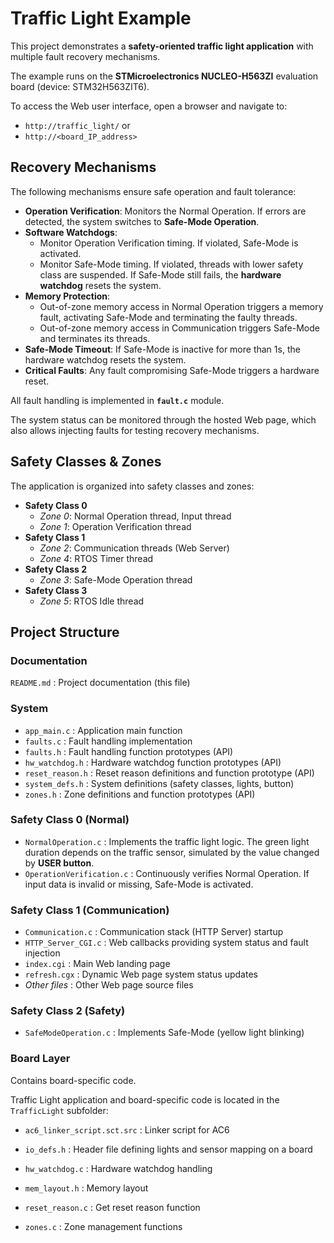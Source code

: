 # Traffic Light Example

This project demonstrates a **safety-oriented traffic light application** with multiple fault recovery mechanisms.

The example runs on the **STMicroelectronics NUCLEO-H563ZI** evaluation board (device: STM32H563ZIT6).

To access the Web user interface, open a browser and navigate to:

- `http://traffic_light/` or
- `http://<board_IP_address>`

## Recovery Mechanisms

The following mechanisms ensure safe operation and fault tolerance:

- **Operation Verification**: Monitors the Normal Operation. If errors are detected, the system switches to **Safe-Mode Operation**.
- **Software Watchdogs**:
    - Monitor Operation Verification timing. If violated, Safe-Mode is activated.
    - Monitor Safe-Mode timing. If violated, threads with lower safety class are suspended. If Safe-Mode still fails, the **hardware watchdog** resets the system.
- **Memory Protection**:
    - Out-of-zone memory access in Normal Operation triggers a memory fault, activating Safe-Mode and terminating the faulty threads.
    - Out-of-zone memory access in Communication triggers Safe-Mode and terminates its threads.
- **Safe-Mode Timeout**: If Safe-Mode is inactive for more than 1s, the hardware watchdog resets the system.
- **Critical Faults**: Any fault compromising Safe-Mode triggers a hardware reset.

All fault handling is implemented in **`fault.c`** module.

The system status can be monitored through the hosted Web page, which also allows injecting faults for testing recovery mechanisms.

## Safety Classes & Zones
The application is organized into safety classes and zones:

- **Safety Class 0**
    - *Zone 0*: Normal Operation thread, Input thread
    - *Zone 1*: Operation Verification thread
- **Safety Class 1**
    - *Zone 2*: Communication threads (Web Server)
    - *Zone 4*: RTOS Timer thread
- **Safety Class 2**
    - *Zone 3*: Safe-Mode Operation thread
- **Safety Class 3**
    - *Zone 5*: RTOS Idle thread

## Project Structure

### Documentation

`README.md` : Project documentation (this file)

### System

- `app_main.c` : Application main function
- `faults.c` : Fault handling implementation
- `faults.h` : Fault handling function prototypes (API)
- `hw_watchdog.h` : Hardware watchdog function prototypes (API)
- `reset_reason.h` : Reset reason definitions and function prototype (API)
- `system_defs.h` : System definitions (safety classes, lights, button)
- `zones.h` : Zone definitions and function prototypes (API)

### Safety Class 0 (Normal)

- `NormalOperation.c` : Implements the traffic light logic. The green light duration depends on the traffic sensor, simulated by the value changed by **USER button**.
- `OperationVerification.c` : Continuously verifies Normal Operation. If input data is invalid or missing, Safe-Mode is activated.

### Safety Class 1 (Communication)

- `Communication.c` : Communication stack (HTTP Server) startup
- `HTTP_Server_CGI.c` : Web callbacks providing system status and fault injection
- `index.cgi` : Main Web landing page
- `refresh.cgx` : Dynamic Web page system status updates
- *Other files* : Other Web page source files

### Safety Class 2 (Safety)

- `SafeModeOperation.c` : Implements Safe-Mode (yellow light blinking)

### Board Layer

Contains board-specific code.

Traffic Light application and board-specific code is located in the `TrafficLight` subfolder:
- `ac6_linker_script.sct.src` : Linker script for AC6

- `io_defs.h` : Header file defining lights and sensor mapping on a board
- `hw_watchdog.c` : Hardware watchdog handling
- `mem_layout.h` : Memory layout
- `reset_reason.c` : Get reset reason function
- `zones.c` : Zone management functions
